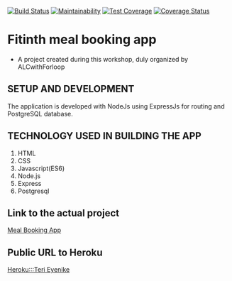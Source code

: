 [![Build Status](https://travis-ci.com/terieyenike/alc-app-meal.svg?branch=master)](https://travis-ci.com/terieyenike/alc-app-meal)
[![Maintainability](https://api.codeclimate.com/v1/badges/d810b4ab9fae58e80737/maintainability)](https://codeclimate.com/github/terieyenike/alc-app-meal/maintainability)
[![Test Coverage](https://api.codeclimate.com/v1/badges/d810b4ab9fae58e80737/test_coverage)](https://codeclimate.com/github/terieyenike/alc-app-meal/test_coverage)
[![Coverage Status](https://coveralls.io/repos/github/terieyenike/alc-app-meal/badge.svg?branch=master)](https://coveralls.io/github/terieyenike/alc-app-meal?branch=master)
# Fitinth meal booking app

- A project created during this workshop, duly organized by ALCwithForloop

## SETUP AND DEVELOPMENT

The application is developed with NodeJs using ExpressJs for routing and PostgreSQL database.

## TECHNOLOGY USED IN BUILDING THE APP

1. HTML
2. CSS
3. Javascript(ES6)
4. Node.js
5. Express
6. Postgresql

## Link to the actual project

[Meal Booking App](https://terieyenike.github.io/alc-app-meal/)

## Public URL to Heroku

[Heroku:::Teri Eyenike](https://meal-bookingapp-teri.herokuapp.com/)
